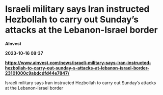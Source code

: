 # Israeli military says Iran instructed Hezbollah to carry out Sunday’s attacks at the Lebanon-Israel border
**AInvest**

**2023-10-16 08:37**

**https://www.ainvest.com/news/israeli-military-says-iran-instructed-hezbollah-to-carry-out-sunday-s-attacks-at-lebanon-israel-border-23101000c9abdcdfd44e7847/**

Israeli military says Iran instructed Hezbollah to carry out Sunday’s attacks at the Lebanon-Israel border